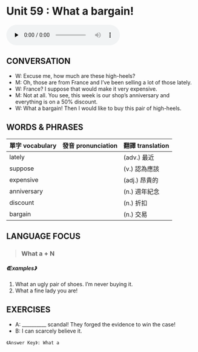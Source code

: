 # Unit 59 : What a bargain!

<audio controls preload="none">
  <source src="https://channelplus.ner.gov.tw/api/audio/5ad2e612f95e3500064f430b">
</audio>

## CONVERSATION
* W: Excuse me, how much are these high-heels? 
* M: Oh, those are from France and I’ve been selling a lot of those lately. 
* W: France? I suppose that would make it very expensive. 
* M: Not at all. You see, this week is our shop’s anniversary and everything is on a 50% discount. 
* W: What a bargain! Then I would like to buy this pair of high-heels.

## WORDS & PHRASES
單字 vocabulary|發音 pronunciation|翻譯 translation
---|---|---
lately||(adv.) 最近
suppose||(v.) 認為應該
expensive||(adj.) 昂貴的
anniversary||(n.) 週年紀念
discount||(n.) 折扣
bargain||(n.) 交易

## LANGUAGE FOCUS 
> <h3>What a + N</h3>

##### 《Examples》
1. What an ugly pair of shoes. I’m never buying it.
2. What a fine lady you are!

## EXERCISES 
* A: __________ scandal! They forged the evidence to win the case!
* B: I can scarcely believe it.

`《Answer Key》: What a`